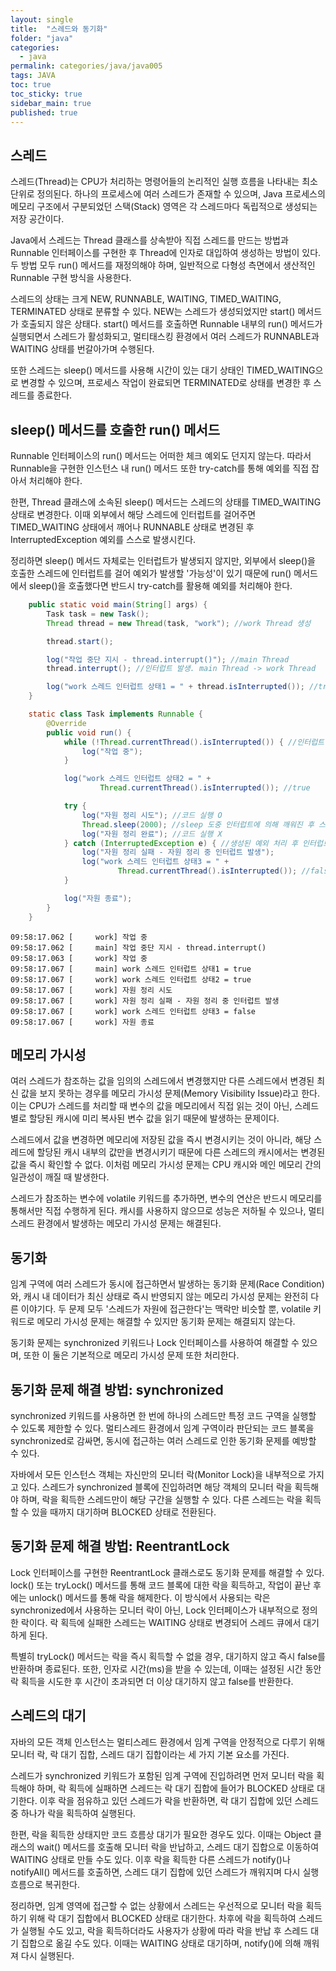 ```yaml
---
layout: single
title:  "스레드와 동기화"
folder: "java"
categories:
  - java
permalink: categories/java/java005
tags: JAVA
toc: true
toc_sticky: true
sidebar_main: true
published: true
---
```


## 스레드
스레드(Thread)는 CPU가 처리하는 명령어들의 논리적인 실행 흐름을 나타내는 최소 단위로 정의된다. 하나의 프로세스에 여러 스레드가 존재할 수 있으며, Java 프로세스의 메모리 구조에서 구분되었던 스택(Stack) 영역은 각 스레드마다 독립적으로 생성되는 저장 공간이다.

Java에서 스레드는 Thread 클래스를 상속받아 직접 스레드를 만드는 방법과 Runnable 인터페이스를 구현한 후 Thread에 인자로 대입하여 생성하는 방법이 있다. 두 방법 모두 run() 메서드를 재정의해야 하며, 일반적으로 다형성 측면에서 생산적인 Runnable 구현 방식을 사용한다.

스레드의 상태는 크게 NEW, RUNNABLE, WAITING, TIMED_WAITING, TERMINATED 상태로 분류할 수 있다. NEW는 스레드가 생성되었지만 start() 메서드가 호출되지 않은 상태다. start() 메서드를 호출하면 Runnable 내부의 run() 메서드가 실행되면서 스레드가 활성화되고, 멀티태스킹 환경에서 여러 스레드가 RUNNABLE과 WAITING 상태를 번갈아가며 수행된다.

또한 스레드는 sleep() 메서드를 사용해 시간이 있는 대기 상태인 TIMED_WAITING으로 변경할 수 있으며, 프로세스 작업이 완료되면 TERMINATED로 상태를 변경한 후 스레드를 종료한다.

## sleep() 메서드를 호출한 run() 메서드
Runnable 인터페이스의 run() 메서드는 어떠한 체크 예외도 던지지 않는다. 따라서 Runnable을 구현한 인스턴스 내 run() 메서드 또한 try-catch를 통해 예외를 직접 잡아서 처리해야 한다.

한편, Thread 클래스에 소속된 sleep() 메서드는 스레드의 상태를 TIMED_WAITING 상태로 변경한다. 이때 외부에서 해당 스레드에 인터럽트를 걸어주면 TIMED_WAITING 상태에서 깨어나 RUNNABLE 상태로 변경된 후 InterruptedException 예외를 스스로 발생시킨다.

정리하면 sleep() 메서드 자체로는 인터럽트가 발생되지 않지만, 외부에서 sleep()을 호출한 스레드에 인터럽트를 걸어 예외가 발생할 \'가능성\'이 있기 때문에 run() 메서드에서 sleep()을 호출했다면 반드시 try-catch를 활용해 예외를 처리해야 한다.

```java
    public static void main(String[] args) {
        Task task = new Task();
        Thread thread = new Thread(task, "work"); //work Thread 생성

        thread.start();

        log("작업 중단 지시 - thread.interrupt()"); //main Thread
        thread.interrupt(); //인터럽트 발생. main Thread -> work Thread

        log("work 스레드 인터럽트 상태1 = " + thread.isInterrupted()); //true
    }

    static class Task implements Runnable {
        @Override
        public void run() {
            while (!Thread.currentThread().isInterrupted()) { //인터럽트 상태 변경 X
                log("작업 중");
            }

            log("work 스레드 인터럽트 상태2 = " + 
                    Thread.currentThread().isInterrupted()); //true

            try {
                log("자원 정리 시도"); //코드 실행 O
                Thread.sleep(2000); //sleep 도중 인터럽트에 의해 깨워진 후 스스로 예외 생성
                log("자원 정리 완료"); //코드 실행 X
            } catch (InterruptedException e) { //생성된 예외 처리 후 인터럽트 상태 변경
                log("자원 정리 실패 - 자원 정리 중 인터럽트 발생");
                log("work 스레드 인터럽트 상태3 = " +
                        Thread.currentThread().isInterrupted()); //false
            }

            log("자원 종료");
        }
    }
```
```
09:58:17.062 [     work] 작업 중
09:58:17.062 [     main] 작업 중단 지시 - thread.interrupt()
09:58:17.063 [     work] 작업 중
09:58:17.067 [     main] work 스레드 인터럽트 상태1 = true
09:58:17.067 [     work] work 스레드 인터럽트 상태2 = true
09:58:17.067 [     work] 자원 정리 시도
09:58:17.067 [     work] 자원 정리 실패 - 자원 정리 중 인터럽트 발생
09:58:17.067 [     work] work 스레드 인터럽트 상태3 = false
09:58:17.067 [     work] 자원 종료
```

## 메모리 가시성
여러 스레드가 참조하는 값을 임의의 스레드에서 변경했지만 다른 스레드에서 변경된 최신 값을 보지 못하는 경우를 메모리 가시성 문제(Memory Visibility Issue)라고 한다. 이는 CPU가 스레드를 처리할 때 변수의 값을 메모리에서 직접 읽는 것이 아닌, 스레드 별로 할당된 캐시에 미리 복사된 변수 값을 읽기 때문에 발생하는 문제이다.

스레드에서 값을 변경하면 메모리에 저장된 값을 즉시 변경시키는 것이 아니라, 해당 스레드에 할당된 캐시 내부의 값만을 변경시키기 때문에 다른 스레드의 캐시에서는 변경된 값을 즉시 확인할 수 없다. 이처럼 메모리 가시성 문제는 CPU 캐시와 메인 메모리 간의 일관성이 깨질 때 발생한다.

스레드가 참조하는 변수에 volatile 키워드를 추가하면, 변수의 연산은 반드시 메모리를 통해서만 직접 수행하게 된다. 캐시를 사용하지 않으므로 성능은 저하될 수 있으나, 멀티스레드 환경에서 발생하는 메모리 가시성 문제는 해결된다.

## 동기화
임계 구역에 여러 스레드가 동시에 접근하면서 발생하는 동기화 문제(Race Condition)와, 캐시 내 데이터가 최신 상태로 즉시 반영되지 않는 메모리 가시성 문제는 완전히 다른 이야기다. 두 문제 모두 \'스레드가 자원에 접근한다\'는 맥락만 비슷할 뿐, volatile 키워드로 메모리 가시성 문제는 해결할 수 있지만 동기화 문제는 해결되지 않는다.

동기화 문제는 synchronized 키워드나 Lock 인터페이스를 사용하여 해결할 수 있으며, 또한 이 둘은 기본적으로 메모리 가시성 문제 또한 처리한다.

## 동기화 문제 해결 방법: synchronized
synchronized 키워드를 사용하면 한 번에 하나의 스레드만 특정 코드 구역을 실행할 수 있도록 제한할 수 있다. 멀티스레드 환경에서 임계 구역이라 판단되는 코드 블록을 synchronized로 감싸면, 동시에 접근하는 여러 스레드로 인한 동기화 문제를 예방할 수 있다.

자바에서 모든 인스턴스 객체는 자신만의 모니터 락(Monitor Lock)을 내부적으로 가지고 있다. 스레드가 synchronized 블록에 진입하려면 해당 객체의 모니터 락을 획득해야 하며, 락을 획득한 스레드만이 해당 구간을 실행할 수 있다. 다른 스레드는 락을 획득할 수 있을 때까지 대기하며 BLOCKED 상태로 전환된다.

## 동기화 문제 해결 방법: ReentrantLock
Lock 인터페이스를 구현한 ReentrantLock 클래스로도 동기화 문제를 해결할 수 있다. lock() 또는 tryLock() 메서드를 통해 코드 블록에 대한 락을 획득하고, 작업이 끝난 후에는 unlock() 메서드를 통해 락을 해제한다. 이 방식에서 사용되는 락은 synchronized에서 사용하는 모니터 락이 아닌, Lock 인터페이스가 내부적으로 정의한 락이다. 락 획득에 실패한 스레드는 WAITING 상태로 변경되어 스레드 큐에서 대기하게 된다.

특별히 tryLock() 메서드는 락을 즉시 획득할 수 없을 경우, 대기하지 않고 즉시 false를 반환하며 종료된다. 또한, 인자로 시간(ms)을 받을 수 있는데, 이때는 설정된 시간 동안 락 획득을 시도한 후 시간이 초과되면 더 이상 대기하지 않고 false를 반환한다.

## 스레드의 대기
자바의 모든 객체 인스턴스는 멀티스레드 환경에서 임계 구역을 안정적으로 다루기 위해 모니터 락, 락 대기 집합, 스레드 대기 집합이라는 세 가지 기본 요소를 가진다.

스레드가 synchronized 키워드가 포함된 임계 구역에 진입하려면 먼저 모니터 락을 획득해야 하며, 락 획득에 실패하면 스레드는 락 대기 집합에 들어가 BLOCKED 상태로 대기한다. 이후 락을 점유하고 있던 스레드가 락을 반환하면, 락 대기 집합에 있던 스레드 중 하나가 락을 획득하여 실행된다.

한편, 락을 획득한 상태지만 코드 흐름상 대기가 필요한 경우도 있다. 이때는 Object 클래스의 wait() 메서드를 호출해 모니터 락을 반납하고, 스레드 대기 집합으로 이동하여 WAITING 상태로 만들 수도 있다. 이후 락을 획득한 다른 스레드가 notify()나 notifyAll() 메서드를 호출하면, 스레드 대기 집합에 있던 스레드가 깨워지며 다시 실행 흐름으로 복귀한다.

정리하면, 임계 영역에 접근할 수 없는 상황에서 스레드는 우선적으로 모니터 락을 획득하기 위해 락 대기 집합에서 BLOCKED 상태로 대기한다. 차후에 락을 획득하여 스레드가 실행될 수도 있고, 락을 획득하더라도 사용자가 상황에 따라 락을 반납 후 스레드 대기 집합으로 옮길 수도 있다. 이때는 WAITING 상태로 대기하며, notify()에 의해 깨워져 다시 실행된다.